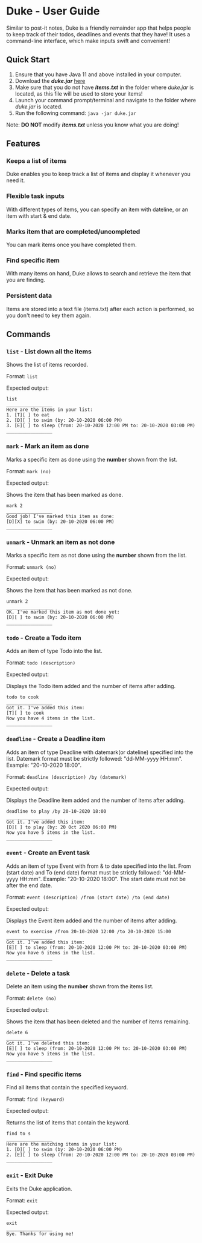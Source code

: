 # Duke - User Guide
Similar to post-it notes, Duke is a friendly remainder app that helps people to keep track of their todos, deadlines and events that they have! It uses a command-line interface, which make inputs swift and convenient! 

## Quick Start
1. Ensure that you have Java 11 and above installed in your computer.
2. Download the ***duke.jar*** [here](https://github.com/pinyoko573/ip/releases)
3. Make sure that you do not have ***items.txt*** in the folder where *duke.jar* is located, as this file will be used to store your items!
4. Launch your command prompt/terminal and navigate to the folder where *duke.jar* is located.
5. Run the following command: `java -jar duke.jar`

Note: **DO NOT** modify ***items.txt*** unless you know what you are doing!

## Features
### Keeps a list of items

Duke enables you to keep track a list of items and display it whenever you need it.

### Flexible task inputs

With different types of items, you can specify an item with dateline, or an item with start & end date.

### Marks item that are completed/uncompleted

You can mark items once you have completed them.

### Find specific item

With many items on hand, Duke allows to search and retrieve the item that you are finding.

### Persistent data

Items are stored into a text file (items.txt) after each action is performed, so you don't need to key them again.

## Commands

### `list` - List down all the items

Shows the list of items recorded.

Format: `list`

Expected output:
```
list
_________________
Here are the items in your list:
1. [T][ ] to eat
2. [D][ ] to swim (by: 20-10-2020 06:00 PM)
3. [E][ ] to sleep (from: 20-10-2020 12:00 PM to: 20-10-2020 03:00 PM)
_________________
```

### `mark` - Mark an item as done

Marks a specific item as done using the **number** shown from the list.

Format: `mark (no)`

Expected output:

Shows the item that has been marked as done.
```
mark 2
_________________
Good job! I've marked this item as done:
[D][X] to swim (by: 20-10-2020 06:00 PM)
_________________
```

### `unmark` - Unmark an item as not done

Marks a specific item as not done using the **number** shown from the list.

Format: `unmark (no)`

Expected output:

Shows the item that has been marked as not done.
```
unmark 2
_________________
OK, I've marked this item as not done yet:
[D][ ] to swim (by: 20-10-2020 06:00 PM)
_________________
```

### `todo` - Create a Todo item

Adds an item of type Todo into the list.

Format: `todo (description)`

Expected output:

Displays the Todo item added and the number of items after adding.
```
todo to cook
_________________
Got it. I've added this item:
[T][ ] to cook
Now you have 4 items in the list.
_________________
```

### `deadline` - Create a Deadline item

Adds an item of type Deadline with datemark(or dateline) specified into the list.
Datemark format must be strictly followed: "dd-MM-yyyy HH:mm". Example: "20-10-2020 18:00".

Format: `deadline (description) /by (datemark)`

Expected output:

Displays the Deadline item added and the number of items after adding.
```
deadline to play /by 20-10-2020 18:00
_________________
Got it. I've added this item:
[D][ ] to play (by: 20 Oct 2020 06:00 PM)
Now you have 5 items in the list.
_________________
```

### `event` - Create an Event task

Adds an item of type Event with from & to date specified into the list.
From (start date) and To (end date) format must be strictly followed: "dd-MM-yyyy HH:mm". Example: "20-10-2020 18:00".
The start date must not be after the end date.

Format: `event (description) /from (start date) /to (end date)`

Expected output:

Displays the Event item added and the number of items after adding.
```
event to exercise /from 20-10-2020 12:00 /to 20-10-2020 15:00
_________________
Got it. I've added this item:
[E][ ] to sleep (from: 20-10-2020 12:00 PM to: 20-10-2020 03:00 PM)
Now you have 6 items in the list.
_________________
```

### `delete` - Delete a task

Delete an item using the **number** shown from the items list.

Format: `delete (no)`

Expected output:

Shows the item that has been deleted and the number of items remaining.
```
delete 6
_________________
Got it. I've deleted this item:
[E][ ] to sleep (from: 20-10-2020 12:00 PM to: 20-10-2020 03:00 PM)
Now you have 5 items in the list.
_________________
```

### `find` - Find specific items

Find all items that contain the specified keyword.

Format: `find (keyword)`

Expected output:

Returns the list of items that contain the keyword.
```
find to s
_________________
Here are the matching items in your list:
1. [D][ ] to swim (by: 20-10-2020 06:00 PM)
2. [E][ ] to sleep (from: 20-10-2020 12:00 PM to: 20-10-2020 03:00 PM)
_________________
```

### `exit` - Exit Duke

Exits the Duke application.

Format: `exit`

Expected output:
```
exit
_________________
Bye. Thanks for using me!
```